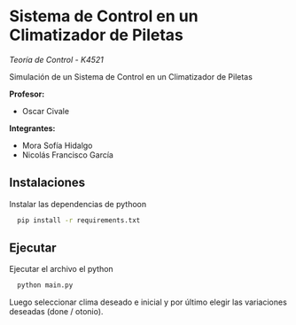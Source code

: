 # Sistema de Control en un Climatizador de Piletas
*Teoría de Control - K4521*

Simulación de un Sistema de Control en un Climatizador de Piletas 

**Profesor:** 
- Oscar Civale

**Integrantes:** 
- Mora Sofía Hidalgo     
- Nicolás Francisco García


## Instalaciones

Instalar las dependencias de pythoon
```bash
  pip install -r requirements.txt
```


    
## Ejecutar

Ejecutar el archivo el python

```bash
  python main.py
```

Luego seleccionar clima deseado e inicial y por último elegir las variaciones deseadas (done / otonio).
